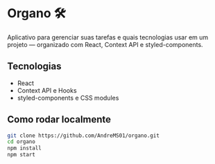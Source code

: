# Organo 🛠️

Aplicativo para gerenciar suas tarefas e quais tecnologias usar em um projeto — organizado com React, Context API e styled-components.

## Tecnologias

- React  
- Context API e Hooks  
- styled-components e CSS modules

## Como rodar localmente

```bash
git clone https://github.com/AndreMS01/organo.git
cd organo
npm install
npm start
